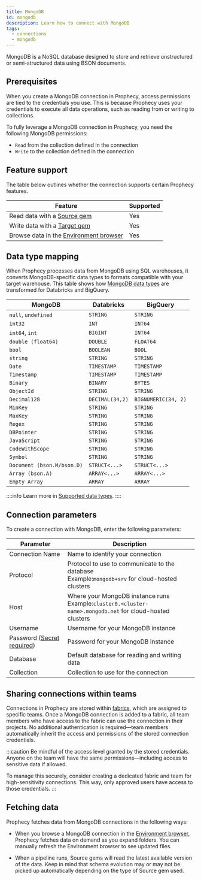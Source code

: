 ```yaml
---
title: MongoDB
id: mongodb
description: Learn how to connect with MongoDB
tags:
  - connections
  - mongodb
---
```


MongoDB is a NoSQL database designed to store and retrieve unstructured or semi-structured data using BSON documents.

## Prerequisites

When you create a MongoDB connection in Prophecy, access permissions are tied to the credentials you use. This is because Prophecy uses your credentials to execute all data operations, such as reading from or writing to collections.

To fully leverage a MongoDB connection in Prophecy, you need the following MongoDB permissions:

- `Read` from the collection defined in the connection
- `Write` to the collection defined in the connection

## Feature support

The table below outlines whether the connection supports certain Prophecy features.

| Feature                                                                    | Supported |
| -------------------------------------------------------------------------- | --------- |
| Read data with a [Source gem](/analysts/source-target)                     | Yes       |
| Write data with a [Target gem](/analysts/source-target)                    | Yes       |
| Browse data in the [Environment browser](/analysts/project-editor#sidebar) | Yes       |

## Data type mapping

When Prophecy processes data from MongoDB using SQL warehouses, it converts MongoDB-specific data types to formats compatible with your target warehouse. This table shows how [MongoDB data types](https://www.mongodb.com/docs/mongodb-shell/reference/data-types/) are transformed for Databricks and BigQuery.

| MongoDB                    | Databricks      | BigQuery            |
| -------------------------- | --------------- | ------------------- |
| `null`, `undefined`        | `STRING`        | `STRING`            |
| `int32`                    | `INT`           | `INT64`             |
| `int64`, `int`             | `BIGINT`        | `INT64`             |
| `double (float64)`         | `DOUBLE`        | `FLOAT64`           |
| `bool`                     | `BOOLEAN`       | `BOOL`              |
| `string`                   | `STRING`        | `STRING`            |
| `Date`                     | `TIMESTAMP`     | `TIMESTAMP`         |
| `Timestamp`                | `TIMESTAMP`     | `TIMESTAMP`         |
| `Binary`                   | `BINARY`        | `BYTES`             |
| `ObjectId`                 | `STRING`        | `STRING`            |
| `Decimal128`               | `DECIMAL(34,2)` | `BIGNUMERIC(34, 2)` |
| `MinKey`                   | `STRING`        | `STRING`            |
| `MaxKey`                   | `STRING`        | `STRING`            |
| `Regex`                    | `STRING`        | `STRING`            |
| `DBPointer`                | `STRING`        | `STRING`            |
| `JavaScript`               | `STRING`        | `STRING`            |
| `CodeWithScope`            | `STRING`        | `STRING`            |
| `Symbol`                   | `STRING`        | `STRING`            |
| `Document (bson.M/bson.D)` | `STRUCT<...>`   | `STRUCT<...>`       |
| `Array (bson.A)`           | `ARRAY<...>`    | `ARRAY<...>`        |
| `Empty Array`              | `ARRAY`         | `ARRAY`             |

::::info
Learn more in [Supported data types](/analysts/data-types).
::::

## Connection parameters

To create a connection with MongoDB, enter the following parameters:

| Parameter                                                            | Description                                                                                                  |
| -------------------------------------------------------------------- | ------------------------------------------------------------------------------------------------------------ |
| Connection Name                                                      | Name to identify your connection                                                                             |
| Protocol                                                             | Protocol to use to communicate to the database<br/>Example:`mongodb+srv` for cloud-hosted clusters           |
| Host                                                                 | Where your MongoDB instance runs<br/>Example:`cluster0.<cluster-name>.mongodb.net` for cloud-hosted clusters |
| Username                                                             | Username for your MongoDB instance                                                                           |
| Password ([Secret required](docs/administration/secrets/secrets.md)) | Password for your MongoDB instance                                                                           |
| Database                                                             | Default database for reading and writing data                                                                |
| Collection                                                           | Collection to use for the connection                                                                         |

## Sharing connections within teams

Connections in Prophecy are stored within [fabrics](docs/administration/fabrics/prophecy-fabrics/prophecy-fabrics.md), which are assigned to specific teams. Once a MongoDB connection is added to a fabric, all team members who have access to the fabric can use the connection in their projects. No additional authentication is required—team members automatically inherit the access and permissions of the stored connection credentials.

:::caution
Be mindful of the access level granted by the stored credentials. Anyone on the team will have the same permissions—including access to sensitive data if allowed.

To manage this securely, consider creating a dedicated fabric and team for high-sensitivity connections. This way, only approved users have access to those credentials.
:::

## Fetching data

Prophecy fetches data from MongoDB connections in the following ways:

- When you browse a MongoDB connection in the [Environment browser](/analysts/pipelines), Prophecy fetches data on demand as you expand folders. You can manually refresh the Environment browser to see updated files.

- When a pipeline runs, Source gems will read the latest available version of the data. Keep in mind that schema evolution may or may not be picked up automatically depending on the type of Source gem used.
